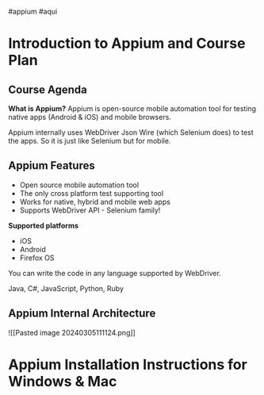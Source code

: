 #appium
#aqui 

# Introduction to Appium and Course Plan

## Course Agenda

**What is Appium?**
Appium is open-source mobile automation tool for testing native apps (Android & iOS) and mobile browsers.

Appium internally uses WebDriver Json Wire (which Selenium does) to test the apps. So it is just like Selenium but for mobile.

## Appium Features

- Open source mobile automation tool
- The only cross platform test supporting tool
- Works for native, hybrid and mobile web apps
- Supports WebDriver API - Selenium family!

**Supported platforms**

- iOS
- Android
- Firefox OS

You can write the code in any language supported by WebDriver.

Java, C#, JavaScript, Python, Ruby

## Appium Internal Architecture

![[Pasted image 20240305111124.png]]

# Appium Installation Instructions for Windows & Mac

